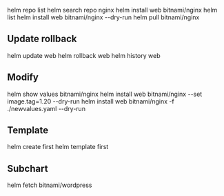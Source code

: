 helm repo list
helm search repo nginx
helm install web bitnami/nginx
helm list
helm install web bitnami/nginx --dry-run
helm pull bitnami/nginx
## Update rollback
helm update web
helm rollback web
helm history web
## Modify
helm show values bitnami/nginx
helm install web bitnami/nginx --set image.tag=1.20 --dry-run 
helm install web bitnami/nginx -f ./newvalues.yaml --dry-run
## Template
helm create first
helm template first
## Subchart
helm fetch bitnami/wordpress
